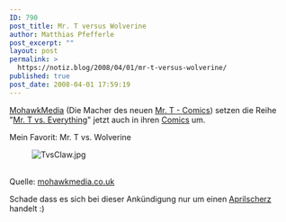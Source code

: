 ```yaml
---
ID: 790
post_title: Mr. T versus Wolverine
author: Matthias Pfefferle
post_excerpt: ""
layout: post
permalink: >
  https://notiz.blog/2008/04/01/mr-t-versus-wolverine/
published: true
post_date: 2008-04-01 17:59:19
---
```

<!-- wp:paragraph -->
<p><a href="http://www.mohawkmedia.co.uk/">MohawkMedia</a> (Die Macher des neuen <a href="https://notiz.blog/2008/03/26/mr-t-bekommt-eine-neue-comic-serie/">Mr. T - Comics</a>) setzen die Reihe "<a href="http://www.mrtvseverything.com/">Mr. T vs. Everything</a>" jetzt auch in ihren <a href="http://www.mohawkmedia.co.uk/mrtversus.htm">Comics</a> um.</p>
<!-- /wp:paragraph -->

<!-- wp:paragraph -->
<p>Mein Favorit: Mr. T vs. Wolverine</p>
<!-- /wp:paragraph -->

<!-- wp:image {"align":"center"} -->
<figure class="wp-block-image aligncenter"><img src="https://notiz.blog/wp-content/uploads/2008/04/tvsclaw.jpg" alt="TvsClaw.jpg" /></figure>
<!-- /wp:image -->

<!-- wp:paragraph -->
<p><br/> Quelle: <a href="http://www.mohawkmedia.co.uk/mrtversus.htm">mohawkmedia.co.uk</a></p>
<!-- /wp:paragraph -->

<!-- wp:paragraph -->
<p>Schade dass es sich bei dieser Ankündigung nur um einen <a href="http://www.mohawkmedia.co.uk/mrtversus.htm">Aprilscherz</a> handelt :)</p>
<!-- /wp:paragraph -->